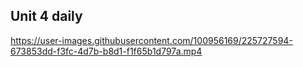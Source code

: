 ## Unit 4 daily


https://user-images.githubusercontent.com/100956169/225727594-673853dd-f3fc-4d7b-b8d1-f1f65b1d797a.mp4

